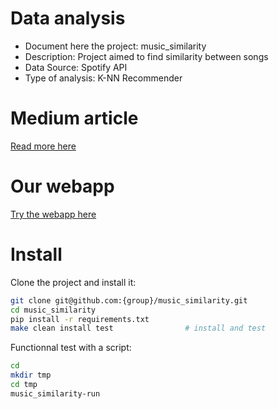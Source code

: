 # Data analysis
- Document here the project: music_similarity
- Description: Project aimed to find similarity between songs
- Data Source: Spotify API
- Type of analysis: K-NN Recommender


# Medium article

[Read more here](https://medium.com/@griggio.federico/discover-new-songs-with-music-similarity-c650ca5f5bea)


# Our webapp

[Try the webapp here](https://music-similarity-anffoy276a-uc.a.run.app/)


# Install

Clone the project and install it:

```bash
git clone git@github.com:{group}/music_similarity.git
cd music_similarity
pip install -r requirements.txt
make clean install test                # install and test
```
Functionnal test with a script:

```bash
cd
mkdir tmp
cd tmp
music_similarity-run
```

